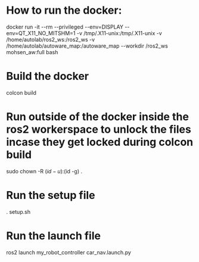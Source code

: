 # How to run the docker:

docker run -it --rm --privileged  --env=DISPLAY  --env=QT_X11_NO_MITSHM=1  -v /tmp/.X11-unix:/tmp/.X11-unix -v /home/autolab/ros2_ws:/ros2_ws -v /home/autolab/autoware_map:/autoware_map --workdir /ros2_ws mohsen_aw:full bash

# Build the docker

colcon build

# Run outside of the docker inside the ros2 workerspace to unlock the files incase they get locked during colcon build

sudo chown -R $(id -u):$(id -g) .

# Run the setup file

. setup.sh

# Run the launch file

ros2 launch my_robot_controller car_nav.launch.py 

